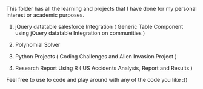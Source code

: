This folder has all the learning and projects that I have done for my personal interest or academic purposes. 


1. jQuery datatable salesforce Integration ( Generic Table Component using jQuery datatable Integration on communities )

2. Polynomial Solver 

3. Python Projects ( Coding Challenges and Alien Invasion Project )

4. Research Report Using R ( US Accidents Analysis, Report and Results )


Feel free to use to code and play around with any of the code you like :))

